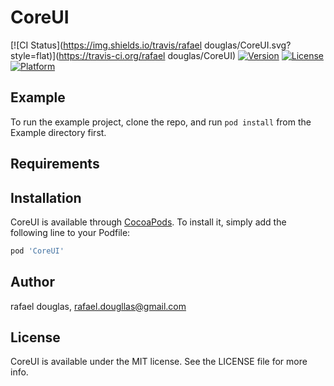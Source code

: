 # CoreUI

[![CI Status](https://img.shields.io/travis/rafael douglas/CoreUI.svg?style=flat)](https://travis-ci.org/rafael douglas/CoreUI)
[![Version](https://img.shields.io/cocoapods/v/CoreUI.svg?style=flat)](https://cocoapods.org/pods/CoreUI)
[![License](https://img.shields.io/cocoapods/l/CoreUI.svg?style=flat)](https://cocoapods.org/pods/CoreUI)
[![Platform](https://img.shields.io/cocoapods/p/CoreUI.svg?style=flat)](https://cocoapods.org/pods/CoreUI)

## Example

To run the example project, clone the repo, and run `pod install` from the Example directory first.

## Requirements

## Installation

CoreUI is available through [CocoaPods](https://cocoapods.org). To install
it, simply add the following line to your Podfile:

```ruby
pod 'CoreUI'
```

## Author

rafael douglas, rafael.dougllas@gmail.com

## License

CoreUI is available under the MIT license. See the LICENSE file for more info.
